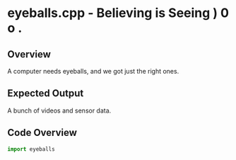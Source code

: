 # eyeballs.cpp - Believing is Seeing  ) 0 o . 

## Overview

A computer needs eyeballs, and we got just the right ones.

## Expected Output
A bunch of videos and sensor data.

## Code Overview 
```python
import eyeballs
```

